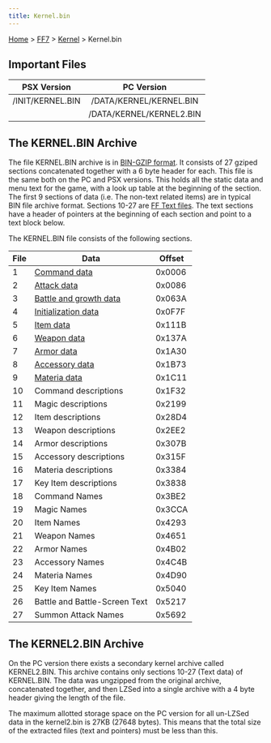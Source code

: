 ```yaml
---
title: Kernel.bin
---
```


[Home](/Main%20Page.md) > [FF7](/FF7.md) > [Kernel](/FF7/Kernel.md) > Kernel.bin

## Important Files

|   PSX Version    |        PC Version        |
|:----------------:|:------------------------:|
| /INIT/KERNEL.BIN | /DATA/KERNEL/KERNEL.BIN  |
|                  | /DATA/KERNEL/KERNEL2.BIN |

## The KERNEL.BIN Archive

The file KERNEL.BIN archive is in [BIN-GZIP format][]. It consists of 27
gziped sections concatenated together with a 6 byte header for each.
This file is the same both on the PC and PSX versions. This holds all
the static data and menu text for the game, with a look up table at the
beginning of the section. The first 9 sections of data (i.e. The
non-text related items) are in typical BIN file archive format. Sections
10-27 are [FF Text files][]. The text sections have a header of pointers
at the beginning of each section and point to a text block below.

The KERNEL.BIN file consists of the following sections.

| File | Data                          | Offset |
|------|-------------------------------|--------|
| 1    | [Command data][]              | 0x0006 |
| 2    | [Attack data][]               | 0x0086 |
| 3    | [Battle and growth data][]    | 0x063A |
| 4    | [Initialization data][]       | 0x0F7F |
| 5    | [Item data][]                 | 0x111B |
| 6    | [Weapon data][]               | 0x137A |
| 7    | [Armor data][]                | 0x1A30 |
| 8    | [Accessory data][]            | 0x1B73 |
| 9    | [Materia data][]              | 0x1C11 |
| 10   | Command descriptions          | 0x1F32 |
| 11   | Magic descriptions            | 0x2199 |
| 12   | Item descriptions             | 0x28D4 |
| 13   | Weapon descriptions           | 0x2EE2 |
| 14   | Armor descriptions            | 0x307B |
| 15   | Accessory descriptions        | 0x315F |
| 16   | Materia descriptions          | 0x3384 |
| 17   | Key Item descriptions         | 0x3838 |
| 18   | Command Names                 | 0x3BE2 |
| 19   | Magic Names                   | 0x3CCA |
| 20   | Item Names                    | 0x4293 |
| 21   | Weapon Names                  | 0x4651 |
| 22   | Armor Names                   | 0x4B02 |
| 23   | Accessory Names               | 0x4C4B |
| 24   | Materia Names                 | 0x4D90 |
| 25   | Key Item Names                | 0x5040 |
| 26   | Battle and Battle-Screen Text | 0x5217 |
| 27   | Summon Attack Names           | 0x5692 |

## The KERNEL2.BIN Archive

On the PC version there exists a secondary kernel archive called
KERNEL2.BIN. This archive contains only sections 10-27 (Text data) of
KERNEL.BIN. The data was ungzipped from the original archive,
concatenated together, and then LZSed into a single archive with a 4
byte header giving the length of the file.

The maximum allotted storage space on the PC version for all un-LZSed
data in the kernel2.bin is 27KB (27648 bytes). This means that the total
size of the extracted files (text and pointers) must be less than this.

  [BIN-GZIP format]: /FF7/Kernel/Low%20level%20libraries.md#BIN-GZIP%20Type%20Archives
    "wikilink"
  [FF Text files]: /FF7/FF%20Text.md "wikilink"
  [Command data]: /FF7/Command%20data.md "wikilink"
  [Attack data]: /FF7/Attack%20data.md "wikilink"
  [Battle and growth data]: /FF7/Battle%20and%20growth%20data.md "wikilink"
  [Initialization data]: /FF7/Character%20starting%20stats.md "wikilink"
  [Item data]: /FF7/Item%20data.md "wikilink"
  [Weapon data]: /FF7/Weapon%20data.md "wikilink"
  [Armor data]: /FF7/Armor%20data.md "wikilink"
  [Accessory data]: /FF7/Accessory%20data.md "wikilink"
  [Materia data]: /FF7/Materia%20data.md "wikilink"
